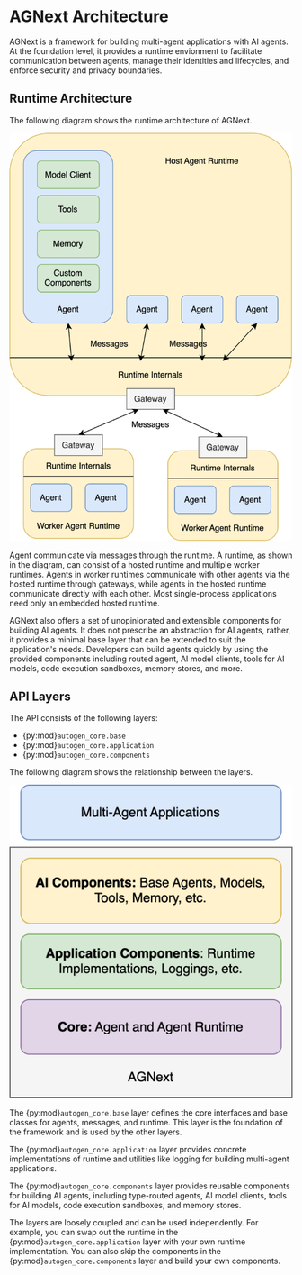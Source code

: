# AGNext Architecture

AGNext is a framework for building multi-agent applications with AI agents.
At the foundation level, it provides a runtime envionment to facilitate
communication between agents, manage their identities and lifecycles,
and enforce security and privacy boundaries.

## Runtime Architecture

The following diagram shows the runtime architecture of AGNext.

![AGNext Runtime](agnext-architecture.svg)

Agent communicate via messages through the runtime.
A runtime, as shown in the diagram,
can consist of a hosted runtime and multiple worker runtimes.
Agents in worker runtimes communicate with other agents via the hosted runtime
through gateways, while agents in the hosted runtime communicate
directly with each other.
Most single-process applications need only an embedded hosted runtime.

AGNext also offers a set of unopinionated and extensible components for building AI agents.
It does not prescribe an abstraction for AI agents, rather, it provides
a minimal base layer that can be extended to suit the application's needs.
Developers can build agents quickly by using the provided components including
routed agent, AI model clients, tools for AI models, code execution sandboxes,
memory stores, and more.

## API Layers

The API consists of the following layers:

- {py:mod}`autogen_core.base`
- {py:mod}`autogen_core.application`
- {py:mod}`autogen_core.components`

The following diagram shows the relationship between the layers.

![AGNext Layers](agnext-layers.svg)

The {py:mod}`autogen_core.base` layer defines the
core interfaces and base classes for agents, messages, and runtime.
This layer is the foundation of the framework and is used by the other layers.

The {py:mod}`autogen_core.application` layer provides concrete implementations of
runtime and utilities like logging for building multi-agent applications.

The {py:mod}`autogen_core.components` layer provides reusable components for building
AI agents, including type-routed agents, AI model clients, tools for AI models,
code execution sandboxes, and memory stores.

The layers are loosely coupled and can be used independently. For example,
you can swap out the runtime in the {py:mod}`autogen_core.application` layer with your own
runtime implementation.
You can also skip the components in the {py:mod}`autogen_core.components` layer and
build your own components.
